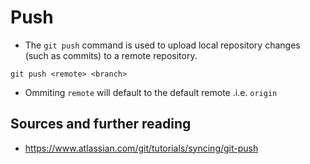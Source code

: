 # Push

* The ``git push`` command is used to upload local repository changes (such as commits) to a remote repository.

```
git push <remote> <branch>
```

* Ommiting ``remote`` will default to the default remote .i.e. ``origin``
## Sources and further reading

* https://www.atlassian.com/git/tutorials/syncing/git-push